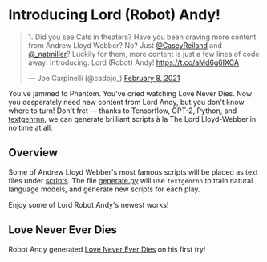 # Introducing Lord (Robot) Andy!

<blockquote class="twitter-tweet"><p lang="en" dir="ltr">1. Did you see Cats in theaters? Have you been craving more content from Andrew Lloyd Webber? No? Just <a href="https://twitter.com/CaseyReiland?ref_src=twsrc%5Etfw">@CaseyReiland</a> and <a href="https://twitter.com/_natmiller?ref_src=twsrc%5Etfw">@_natmiller</a>? Luckily for them, more content is just a few lines of code away! Introducing: Lord (Robot) Andy! <a href="https://t.co/aMd6g6IXCA">https://t.co/aMd6g6IXCA</a></p>&mdash; Joe Carpinelli (@cadojo_) <a href="https://twitter.com/cadojo_/status/1358630557161299972?ref_src=twsrc%5Etfw">February 8, 2021</a></blockquote> <script async src="https://platform.twitter.com/widgets.js" charset="utf-8"></script>

You've jammed to Phantom. You've cried watching Love Never Dies. Now you desperately need new content from Lord Andy, but you don't know where to turn! Don't fret — thanks to Tensorflow, GPT-2, Python, and [textgenrnn](https://github.com/minimaxir/textgenrnn), we can generate brilliant scripts à la The Lord Lloyd-Webber in no time at all.

## Overview
Some of Andrew Lloyd Webber's most famous scripts will be placed as text files under [scripts](https://github.com/cadojo/Lord-Robot-Andy/tree/main/scripts). The file [generate.py](https://github.com/cadojo/Lord-Robot-Andy/blob/main/generate.py) will use `textgenrnn` to train natural language models, and generate new scripts for each play.

Enjoy some of Lord Robot Andy's newest works!

## Love Never Ever Dies
Robot Andy generated [Love Never Ever Dies](https://github.com/cadojo/Lord-Robot-Andy/tree/main/generated/love-never-ever-dies.md) on his first try! 
